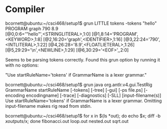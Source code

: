 # Compiler
bcornett@ubuntu:~/csci468/setup1$ grun LITTLE tokens -tokens
"hello" PROGRAM graph 790 8.9  
[@0,0:6='"hello"',\<STRINGLITERAL>,1:0]
[@1,8:14='PROGRAM',\<KEYWORD>,1:8]
[@2,16:20='graph',\<IDENTIFIER>,1:16]
[@3,22:24='790',\<INTLITERAL>,1:22]
[@4,26:28='8.9',\<FLOATLIETERAL>,1:26]
[@5,29:29='\n',\<NEWLINE>,1:29]
[@6,30:29='\<EOF>',<EOF>,2:0]

Seems to be parsing tokens correctly. Found this grun option by running it with no options:

"Use startRuleName='tokens' if GrammarName is a lexer grammar."

bcornett@ubuntu:~/csci468/setup1$ grun
java org.antlr.v4.gui.TestRig GrammarName startRuleName
  [-tokens] [-tree] [-gui] [-ps file.ps] [-encoding encodingname]
  [-trace] [-diagnostics] [-SLL]
  [input-filename(s)]
Use startRuleName='tokens' if GrammarName is a lexer grammar.
Omitting input-filename makes rig read from stdin.


bcornett@ubuntu:~/csci468/setup1$ for x in $(ls *out); do echo $x; diff -b $x outputs/$x; done
fibonacci.out
loop.out
nested.out
sqrt.out
